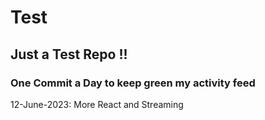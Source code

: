 # Test
## Just a Test Repo !!
### One Commit a Day to keep green my activity feed 

12-June-2023: More React and Streaming


